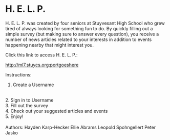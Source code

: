 <h1>H. E. L. P.</h1>  

H. E. L. P. was created by four seniors at Stuyvesant High School who grew tired of always looking for something fun to do. By quickly filling out a simple survey (but making sure to answer every question), you receive a number of news articles related to your interests in addition to events happening nearby that 
might interest you.  
  
Click this link to access H. E. L. P.:  
  
http://ml7.stuycs.org:portgoeshere  
    
Instructions:
<br>
1. Create a Username
<br>
2. Sign in to Username
<br>
3. Fill out the survey
<br>
4. Check out your suggested articles and events
<br>
5. Enjoy!
<br>
<br>
Authors:  
Hayden Karp-Hecker  
Ellie Abrams  
Leopold Spohngellert  
Peter Jasko  